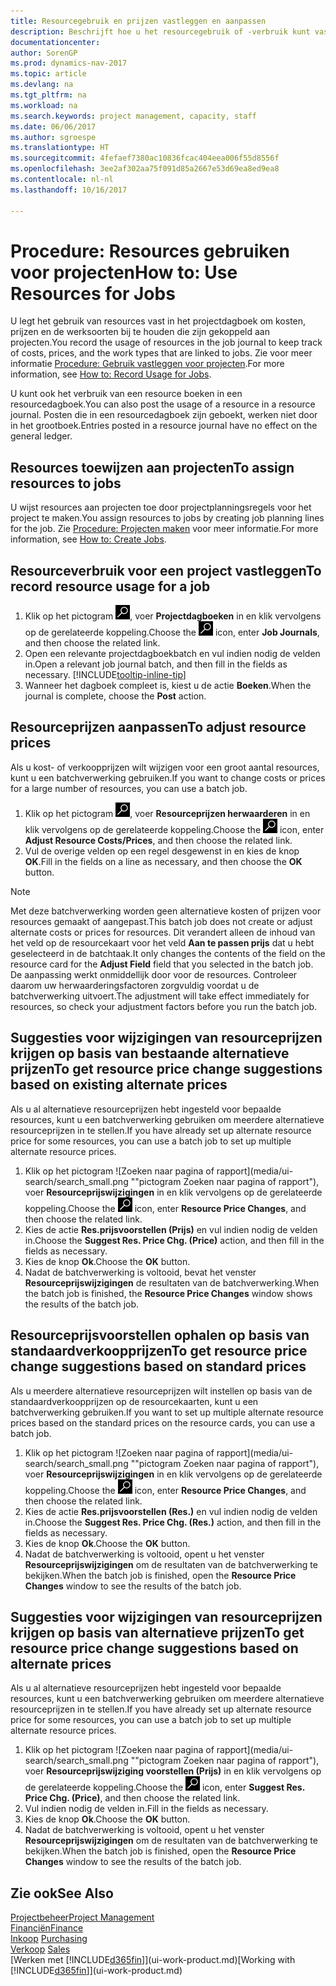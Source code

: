 ```yaml
---
title: Resourcegebruik en prijzen vastleggen en aanpassen
description: Beschrijft hoe u het resourcegebruik of -verbruik kunt vastleggen dat is gekoppeld aan een project, om kosten, prijzen en werksoorten bij te houden en te beheren.
documentationcenter: 
author: SorenGP
ms.prod: dynamics-nav-2017
ms.topic: article
ms.devlang: na
ms.tgt_pltfrm: na
ms.workload: na
ms.search.keywords: project management, capacity, staff
ms.date: 06/06/2017
ms.author: sgroespe
ms.translationtype: HT
ms.sourcegitcommit: 4fefaef7380ac10836fcac404eea006f55d8556f
ms.openlocfilehash: 3ee2af302aa75f091d85a2667e53d69ea8ed9ea8
ms.contentlocale: nl-nl
ms.lasthandoff: 10/16/2017

---
```

# <a name="how-to-use-resources-for-jobs"></a><span data-ttu-id="db38b-103">Procedure: Resources gebruiken voor projecten</span><span class="sxs-lookup"><span data-stu-id="db38b-103">How to: Use Resources for Jobs</span></span>
<span data-ttu-id="db38b-104">U legt het gebruik van resources vast in het projectdagboek om kosten, prijzen en de werksoorten bij te houden die zijn gekoppeld aan projecten.</span><span class="sxs-lookup"><span data-stu-id="db38b-104">You record the usage of resources in the job journal to keep track of costs, prices, and the work types that are linked to jobs.</span></span> <span data-ttu-id="db38b-105">Zie voor meer informatie [Procedure: Gebruik vastleggen voor projecten](projects-how-record-job-usage.md).</span><span class="sxs-lookup"><span data-stu-id="db38b-105">For more information, see [How to: Record Usage for Jobs](projects-how-record-job-usage.md).</span></span>

<span data-ttu-id="db38b-106">U kunt ook het verbruik van een resource boeken in een resourcedagboek.</span><span class="sxs-lookup"><span data-stu-id="db38b-106">You can also post the usage of a resource in a resource journal.</span></span> <span data-ttu-id="db38b-107">Posten die in een resourcedagboek zijn geboekt, werken niet door in het grootboek.</span><span class="sxs-lookup"><span data-stu-id="db38b-107">Entries posted in a resource journal have no effect on the general ledger.</span></span>

## <a name="to-assign-resources-to-jobs"></a><span data-ttu-id="db38b-108">Resources toewijzen aan projecten</span><span class="sxs-lookup"><span data-stu-id="db38b-108">To assign resources to jobs</span></span>
<span data-ttu-id="db38b-109">U wijst resources aan projecten toe door projectplanningsregels voor het project te maken.</span><span class="sxs-lookup"><span data-stu-id="db38b-109">You assign resources to jobs by creating job planning lines for the job.</span></span> <span data-ttu-id="db38b-110">Zie [Procedure: Projecten maken](projects-how-create-jobs.md) voor meer informatie.</span><span class="sxs-lookup"><span data-stu-id="db38b-110">For more information, see [How to: Create Jobs](projects-how-create-jobs.md).</span></span>

## <a name="to-record-resource-usage-for-a-job"></a><span data-ttu-id="db38b-111">Resourceverbruik voor een project vastleggen</span><span class="sxs-lookup"><span data-stu-id="db38b-111">To record resource usage for a job</span></span>
1. <span data-ttu-id="db38b-112">Klik op het pictogram ![Zoeken naar pagina of rapport](media/ui-search/search_small.png "pictogram Zoeken naar pagina of rapport"), voer **Projectdagboeken** in en klik vervolgens op de gerelateerde koppeling.</span><span class="sxs-lookup"><span data-stu-id="db38b-112">Choose the ![Search for Page or Report](media/ui-search/search_small.png "Search for Page or Report icon") icon, enter **Job Journals**, and then choose the related link.</span></span>
2. <span data-ttu-id="db38b-113">Open een relevante projectdagboekbatch en vul indien nodig de velden in.</span><span class="sxs-lookup"><span data-stu-id="db38b-113">Open a relevant job journal batch, and then fill in the fields as necessary.</span></span> [!INCLUDE[tooltip-inline-tip](includes/tooltip-inline-tip_md.md)]
3. <span data-ttu-id="db38b-114">Wanneer het dagboek compleet is, kiest u de actie **Boeken**.</span><span class="sxs-lookup"><span data-stu-id="db38b-114">When the journal is complete, choose the **Post** action.</span></span>

## <a name="to-adjust-resource-prices"></a><span data-ttu-id="db38b-115">Resourceprijzen aanpassen</span><span class="sxs-lookup"><span data-stu-id="db38b-115">To adjust resource prices</span></span>
<span data-ttu-id="db38b-116">Als u kost- of verkoopprijzen wilt wijzigen voor een groot aantal resources, kunt u een batchverwerking gebruiken.</span><span class="sxs-lookup"><span data-stu-id="db38b-116">If you want to change costs or prices for a large number of resources, you can use a batch job.</span></span>  

1. <span data-ttu-id="db38b-117">Klik op het pictogram ![Zoeken naar pagina of rapport](media/ui-search/search_small.png "pictogram Zoeken naar pagina of rapport"), voer **Resourceprijzen herwaarderen** in en klik vervolgens op de gerelateerde koppeling.</span><span class="sxs-lookup"><span data-stu-id="db38b-117">Choose the ![Search for Page or Report](media/ui-search/search_small.png "Search for Page or Report icon") icon, enter **Adjust Resource Costs/Prices**, and then choose the related link.</span></span>
2. <span data-ttu-id="db38b-118">Vul de overige velden op een regel desgewenst in en kies de knop **OK**.</span><span class="sxs-lookup"><span data-stu-id="db38b-118">Fill in the fields on a line as necessary, and then choose the **OK** button.</span></span>

> [!NOTE]  
>   <span data-ttu-id="db38b-119">Met deze batchverwerking worden geen alternatieve kosten of prijzen voor resources gemaakt of aangepast.</span><span class="sxs-lookup"><span data-stu-id="db38b-119">This batch job does not create or adjust alternate costs or prices for resources.</span></span> <span data-ttu-id="db38b-120">Dit verandert alleen de inhoud van het veld op de resourcekaart voor het veld **Aan te passen prijs** dat u hebt geselecteerd in de batchtaak.</span><span class="sxs-lookup"><span data-stu-id="db38b-120">It only changes the contents of the field on the resource card for the **Adjust Field** field that you selected in the batch job.</span></span> <span data-ttu-id="db38b-121">De aanpassing werkt onmiddellijk door voor de resources. Controleer daarom uw herwaarderingsfactoren zorgvuldig voordat u de batchverwerking uitvoert.</span><span class="sxs-lookup"><span data-stu-id="db38b-121">The adjustment will take effect immediately for resources, so check your adjustment factors before you run the batch job.</span></span>

## <a name="to-get-resource-price-change-suggestions-based-on-existing-alternate-prices"></a><span data-ttu-id="db38b-122">Suggesties voor wijzigingen van resourceprijzen krijgen op basis van bestaande alternatieve prijzen</span><span class="sxs-lookup"><span data-stu-id="db38b-122">To get resource price change suggestions based on existing alternate prices</span></span>
<span data-ttu-id="db38b-123">Als u al alternatieve resourceprijzen hebt ingesteld voor bepaalde resources, kunt u een batchverwerking gebruiken om meerdere alternatieve resourceprijzen in te stellen.</span><span class="sxs-lookup"><span data-stu-id="db38b-123">If you have already set up alternate resource price for some resources, you can use a batch job to set up multiple alternate resource prices.</span></span>

1. <span data-ttu-id="db38b-124">Klik op het pictogram ![Zoeken naar pagina of rapport](media/ui-search/search_small.png ""pictogram Zoeken naar pagina of rapport"), voer **Resourceprijswijzigingen** in en klik vervolgens op de gerelateerde koppeling.</span><span class="sxs-lookup"><span data-stu-id="db38b-124">Choose the ![Search for Page or Report](media/ui-search/search_small.png "Search for Page or Report icon") icon, enter **Resource Price Changes**, and then choose the related link.</span></span>
2. <span data-ttu-id="db38b-125">Kies de actie **Res.prijsvoorstellen (Prijs)** en vul indien nodig de velden in.</span><span class="sxs-lookup"><span data-stu-id="db38b-125">Choose the **Suggest Res. Price Chg. (Price)** action, and then fill in the fields as necessary.</span></span>
3. <span data-ttu-id="db38b-126">Kies de knop **Ok**.</span><span class="sxs-lookup"><span data-stu-id="db38b-126">Choose the **OK** button.</span></span>  
4. <span data-ttu-id="db38b-127">Nadat de batchverwerking is voltooid, bevat het venster **Resourceprijswijzigingen** de resultaten van de batchverwerking.</span><span class="sxs-lookup"><span data-stu-id="db38b-127">When the batch job is finished, the **Resource Price Changes** window shows the results of the batch job.</span></span>

## <a name="to-get-resource-price-change-suggestions-based-on-standard-prices"></a><span data-ttu-id="db38b-128">Resourceprijsvoorstellen ophalen op basis van standaardverkoopprijzen</span><span class="sxs-lookup"><span data-stu-id="db38b-128">To get resource price change suggestions based on standard prices</span></span>
<span data-ttu-id="db38b-129">Als u meerdere alternatieve resourceprijzen wilt instellen op basis van de standaardverkoopprijzen op de resourcekaarten, kunt u een batchverwerking gebruiken.</span><span class="sxs-lookup"><span data-stu-id="db38b-129">If you want to set up multiple alternate resource prices based on the standard prices on the resource cards, you can use a batch job.</span></span>  

1. <span data-ttu-id="db38b-130">Klik op het pictogram ![Zoeken naar pagina of rapport](media/ui-search/search_small.png ""pictogram Zoeken naar pagina of rapport"), voer **Resourceprijswijzigingen** in en klik vervolgens op de gerelateerde koppeling.</span><span class="sxs-lookup"><span data-stu-id="db38b-130">Choose the ![Search for Page or Report](media/ui-search/search_small.png "Search for Page or Report icon") icon, enter **Resource Price Changes**, and then choose the related link.</span></span>
2. <span data-ttu-id="db38b-131">Kies de actie **Res.prijsvoorstellen (Res.)** en vul indien nodig de velden in.</span><span class="sxs-lookup"><span data-stu-id="db38b-131">Choose the **Suggest Res. Price Chg. (Res.)** action, and then fill in the fields as necessary.</span></span>  
3. <span data-ttu-id="db38b-132">Kies de knop **Ok**.</span><span class="sxs-lookup"><span data-stu-id="db38b-132">Choose the **OK** button.</span></span>  
4. <span data-ttu-id="db38b-133">Nadat de batchverwerking is voltooid, opent u het venster **Resourceprijswijzigingen** om de resultaten van de batchverwerking te bekijken.</span><span class="sxs-lookup"><span data-stu-id="db38b-133">When the batch job is finished, open the **Resource Price Changes** window to see the results of the batch job.</span></span>

## <a name="to-get-resource-price-change-suggestions-based-on-alternate-prices"></a><span data-ttu-id="db38b-134">Suggesties voor wijzigingen van resourceprijzen krijgen op basis van alternatieve prijzen</span><span class="sxs-lookup"><span data-stu-id="db38b-134">To get resource price change suggestions based on alternate prices</span></span>
<span data-ttu-id="db38b-135">Als u al alternatieve resourceprijzen hebt ingesteld voor bepaalde resources, kunt u een batchverwerking gebruiken om meerdere alternatieve resourceprijzen in te stellen.</span><span class="sxs-lookup"><span data-stu-id="db38b-135">If you have already set up alternate resource price for some resources, you can use a batch job to set up multiple alternate resource prices.</span></span>

1. <span data-ttu-id="db38b-136">Klik op het pictogram ![Zoeken naar pagina of rapport](media/ui-search/search_small.png ""pictogram Zoeken naar pagina of rapport"), voer **Resourceprijswijziging voorstellen (Prijs)** in en klik vervolgens op de gerelateerde koppeling.</span><span class="sxs-lookup"><span data-stu-id="db38b-136">Choose the ![Search for Page or Report](media/ui-search/search_small.png "Search for Page or Report icon") icon, enter **Suggest Res. Price Chg. (Price)**, and then choose the related link.</span></span>  
2. <span data-ttu-id="db38b-137">Vul indien nodig de velden in.</span><span class="sxs-lookup"><span data-stu-id="db38b-137">Fill in the fields as necessary.</span></span>
3. <span data-ttu-id="db38b-138">Kies de knop **Ok**.</span><span class="sxs-lookup"><span data-stu-id="db38b-138">Choose the **OK** button.</span></span>  
4. <span data-ttu-id="db38b-139">Nadat de batchverwerking is voltooid, opent u het venster **Resourceprijswijzigingen** om de resultaten van de batchverwerking te bekijken.</span><span class="sxs-lookup"><span data-stu-id="db38b-139">When the batch job is finished, open the **Resource Price Changes** window to see the results of the batch job.</span></span>

## <a name="see-also"></a><span data-ttu-id="db38b-140">Zie ook</span><span class="sxs-lookup"><span data-stu-id="db38b-140">See Also</span></span>
[<span data-ttu-id="db38b-141">Projectbeheer</span><span class="sxs-lookup"><span data-stu-id="db38b-141">Project Management</span></span>](projects-manage-projects.md)  
[<span data-ttu-id="db38b-142">Financiën</span><span class="sxs-lookup"><span data-stu-id="db38b-142">Finance</span></span>](finance.md)  
<span data-ttu-id="db38b-143">[Inkoop](purchasing-manage-purchasing.md)       </span><span class="sxs-lookup"><span data-stu-id="db38b-143">[Purchasing](purchasing-manage-purchasing.md)       </span></span>  
<span data-ttu-id="db38b-144">[Verkoop](sales-manage-sales.md)   </span><span class="sxs-lookup"><span data-stu-id="db38b-144">[Sales](sales-manage-sales.md)   </span></span>  
<span data-ttu-id="db38b-145">[Werken met [!INCLUDE[d365fin](includes/d365fin_md.md)]](ui-work-product.md)</span><span class="sxs-lookup"><span data-stu-id="db38b-145">[Working with [!INCLUDE[d365fin](includes/d365fin_md.md)]](ui-work-product.md)</span></span>  

